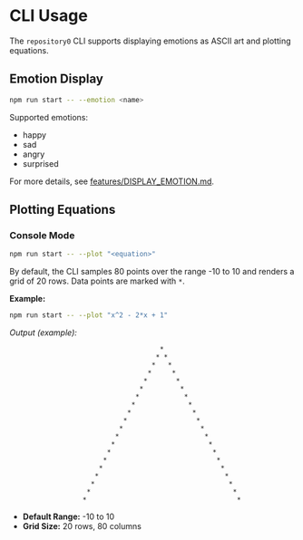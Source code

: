 # CLI Usage

The `repository0` CLI supports displaying emotions as ASCII art and plotting equations.

## Emotion Display

```bash
npm run start -- --emotion <name>
```

Supported emotions:

- happy
- sad
- angry
- surprised

For more details, see [features/DISPLAY_EMOTION.md](../features/DISPLAY_EMOTION.md).

## Plotting Equations

### Console Mode

```bash
npm run start -- --plot "<equation>"
```

By default, the CLI samples 80 points over the range -10 to 10 and renders a grid of 20 rows. Data points are marked with `*`.

**Example:**

```bash
npm run start -- --plot "x^2 - 2*x + 1"
```

_Output (example):_

```
                                     *                                           
                                    * *                                          
                                   *   *                                         
                                  *     *                                        
                                 *       *                                       
                                *         *                                      
                               *           *                                     
                              *             *                                    
                             *               *                                   
                            *                 *                                  
                           *                   *                                 
                          *                     *                                
                         *                       *                               
                        *                         *                              
                       *                           *                             
                      *                             *                            
                     *                               *                           
                    *                                 *                          
                   *                                   *                         
                  *                                     *                        
```  

- **Default Range:** -10 to 10  
- **Grid Size:** 20 rows, 80 columns
